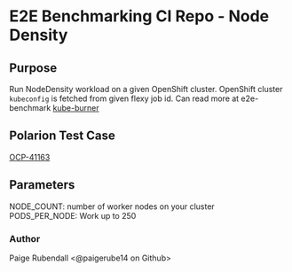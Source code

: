 # E2E Benchmarking CI Repo - Node Density


## Purpose

Run NodeDensity workload on a given OpenShift cluster. OpenShift cluster `kubeconfig` is fetched from given flexy job id.
Can read more at e2e-benchmark [kube-burner](https://github.com/cloud-bulldozer/benchmark-operator/blob/master/docs/kube-burner.md)

## Polarion Test Case
[OCP-41163](https://polarion.engineering.redhat.com/polarion/#/project/OSE/workitem?id=OCP-41163)

## Parameters

NODE_COUNT: number of worker nodes on your cluster  
PODS_PER_NODE: Work up to 250


### Author
Paige Rubendall <@paigerube14 on Github>